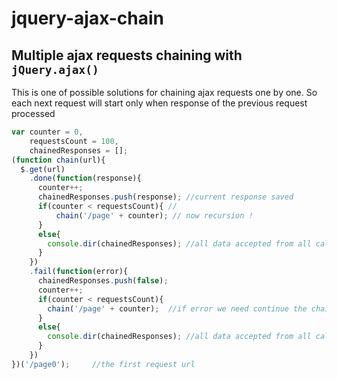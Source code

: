 jquery-ajax-chain
=================

Multiple ajax requests chaining with `jQuery.ajax()`
-------------------------------------------------

This is one of possible solutions for chaining ajax requests one by one. So each next request will start only when response of the previous request processed
```javascript
var counter = 0,
    requestsCount = 100,
    chainedResponses = [];
(function chain(url){
  $.get(url)
    .done(function(response){
      counter++;
      chainedResponses.push(response); //current response saved
      if(counter < requestsCount){ //
          chain('/page' + counter); // now recursion !
      }
      else{
        console.dir(chainedResponses); //all data accepted from all calls now proceed it
      }
    })
    .fail(function(error){
      chainedResponses.push(false);
      counter++;
      if(counter < requestsCount){
        chain('/page' + counter);  //if error we need continue the chain to the end
      }
      else{
        console.dir(chainedResponses); //all data accepted from all calls now proceed it
      }
    })
})('/page0');     //the first request url
```
